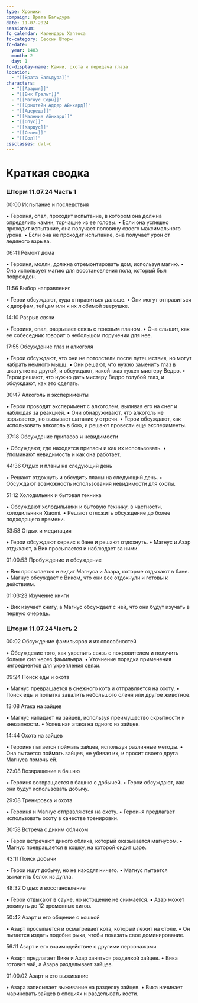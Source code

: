 ```yaml
---
type: Хроники
compaign: Врата Бальдура
date: 11-07-2024
sessionNum: 
fc_calendar: Календарь Хаптоса
fc-category: Сессии Шторм
fc-date:  
  year: 1483
  month: 2
  day: 1
fc-display-name: Камни, охота и передача глаза
location:
  - "[[Врата Бальдура]]"
characters:
  - "[[Азария]]"
  - "[[Вик Гральт]]"
  - "[[Магнус Сорн]]"
  - "[[Орнштейн Аддер Айнхард]]"
  - "[[Ацереща]]"
  - "[[Маления Айнхард]]"
  - "[[Опус]]" 
  - "[[Кардус]]"
  - "[[Селес]]"
  - "[[Сол]]"
cssclasses: dvl-c
---
```

# Краткая сводка
### Шторм 11.07.24 Часть 1

00:00 Испытание и последствия

• Героиня, опал, проходит испытание, в котором она должна определить камни, торчащие из ее головы.
• Если она успешно проходит испытание, она получает половину своего максимального урона.
• Если она не проходит испытание, она получает урон от ледяного взрыва.

06:41 Ремонт дома

• Героиня, молли, должна отремонтировать дом, используя магию.
• Она использует магию для восстановления пола, который был поврежден.

11:56 Выбор направления

• Герои обсуждают, куда отправиться дальше.
• Они могут отправиться к дворфам, тейцам или к их любимой зверушке.

14:10 Разрыв связи

• Героиня, опал, разрывает связь с теневым планом.
• Она слышит, как ее собеседник говорит о небольшом поручении для нее.

17:55 Обсуждение глаз и алкоголя

• Герои обсуждают, что они не потолстели после путешествия, но могут набрать немного мышц.
• Они решают, что нужно заменить глаз в шкатулке на другой, и обсуждают, какой глаз нужен мистеру Ведро.
• Герои решают, что нужно дать мистеру Ведро голубой глаз, и обсуждают, как это сделать.

30:47 Алкоголь и эксперименты

• Герои проводят эксперимент с алкоголем, выливая его на снег и наблюдая за реакцией.
• Они обнаруживают, что алкоголь не взрывается, но вызывает шатание у отречи.
• Герои обсуждают, как использовать алкоголь в бою, и решают провести еще эксперименты.

37:18 Обсуждение припасов и невидимости

• Обсуждают, где находятся припасы и как их использовать.
• Упоминают невидимость и как она работает.

44:36 Отдых и планы на следующий день

• Решают отдохнуть и обсудить планы на следующий день.
• Обсуждают возможность использования невидимости для охоты.

51:12 Холодильник и бытовая техника

• Обсуждают холодильники и бытовую технику, в частности, холодильники Xiaomi.
• Решают отложить обсуждение до более подходящего времени.

53:58 Отдых и медитация

• Герои обсуждают сервис в бане и решают отдохнуть.
• Магнус и Азар отдыхают, а Вик просыпается и наблюдает за ними.

01:00:53 Пробуждение и обсуждение

• Вик просыпается и видит Магнуса и Азара, которые отдыхают в бане.
• Магнус обсуждает с Виком, что они все отдохнули и готовы к действиям.

01:03:23 Изучение книги

• Вик изучает книгу, а Магнус обсуждает с ней, что они будут изучать в первую очередь.

### Шторм 11.07.24 Часть 2

00:02 Обсуждение фамильяров и их способностей

• Обсуждение того, как укрепить связь с покровителем и получить больше сил через фамильяра.
• Уточнение порядка применения ингредиентов для укрепления связи.

09:24 Поиск еды и охота

• Магнус превращается в снежного кота и отправляется на охоту.
• Поиск еды и попытка завалить небольшого оленя или другое животное.

13:08 Атака на зайцев

• Магнус нападает на зайцев, используя преимущество скрытности и внезапности.
• Успешная атака на одного из зайцев.

14:44 Охота на зайцев

• Героиня пытается поймать зайцев, используя различные методы.
• Она пытается поймать зайцев, не убивая их, и просит своего друга Магнуса помочь ей.

22:08 Возвращение в башню

• Героиня возвращается в башню с добычей.
• Герои обсуждают, как они будут использовать добычу.

29:08 Тренировка и охота

• Героиня и Магнус отправляются на охоту.
• Героиня предлагает использовать охоту в качестве тренировки.

30:58 Встреча с диким обликом

• Герои встречают дикого облика, который оказывается магнусом.
• Магнус превращается в кошку, на которой сидит царе.

43:11 Поиск добычи

• Герои ищут добычу, но не находят ничего.
• Магнус пытается выманить белок из дупла.

48:32 Отдых и восстановление

• Герои отдыхают в сауне, но истощение не снимается.
• Азар может докинуть до 12 временных хитов.

50:42 Азарт и его общение с кошкой

• Азарт просыпается и осматривает кота, который лежит на столе.
• Он пытается издать подобие рыка, чтобы показать свое доминирование.

56:11 Азарт и его взаимодействие с другими персонажами

• Азарт предлагает Вике и Азар заняться разделкой зайцев.
• Вика готовит чай, а Азара разделывает зайцев.

01:00:02 Азарт и его выживание

• Азара записывает выживание на разделку зайцев.
• Вика начинает мариновать зайцев в специях и разделывать кости.




